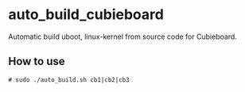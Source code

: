 auto_build_cubieboard
=====================

Automatic build uboot, linux-kernel from source code for Cubieboard.

## How to use

    # sudo ./auto_build.sh cb1|cb2|cb3

